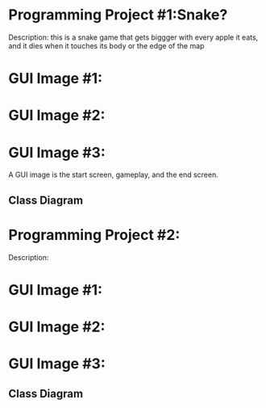 # Programming Project #1:Snake?
Description: this is a snake game that gets biggger with every apple it eats, and it dies when it touches its body or the edge of the map

# GUI Image #1:
# GUI Image #2:
# GUI Image #3:
A GUI image is the start screen, gameplay, and the end screen.

## Class Diagram

# Programming Project #2:
Description: 

# GUI Image #1:
# GUI Image #2:
# GUI Image #3:

## Class Diagram

